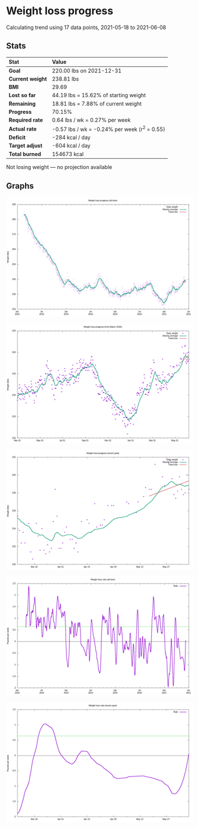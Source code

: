 # Weight loss progress

Calculating trend using 17 data points, 2021-05-18 to 2021-06-08

## Stats

Stat|Value
:-|:-
**Goal**|220.00 lbs on 2021-12-31
**Current weight**|238.81 lbs
**BMI**|29.69
**Lost so far**|44.19 lbs = 15.62% of starting weight
**Remaining**|18.81 lbs =  7.88% of current  weight
**Progress**|70.15%
**Required rate**|0.64 lbs / wk = 0.27% per week
**Actual rate**|-0.57 lbs / wk = -0.24% per week  (r<sup>2</sup> = 0.55)
**Deficit**|-284 kcal / day
**Target adjust**|-604 kcal / day
**Total burned**|154673 kcal

Not losing weight &mdash; no projection available

## Graphs

![](weight-graph-alltime.png)

![](weight-graph-covid.png)

![](weight-graph-recent.png)

![](rate-graph-alltime.png)

![](rate-graph-recent.png)
